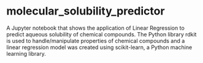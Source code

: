 # molecular_solubility_predictor
A Jupyter notebook that shows the application of Linear Regression to predict aqueous solubility of chemical compounds. The Python library rdkit is used to handle/manipulate properties of chemical compounds and a linear regression model was created using scikit-learn, a Python machine learning library.
